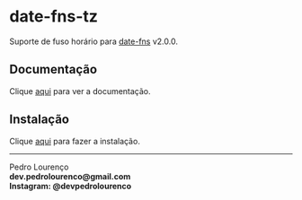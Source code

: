 # date-fns-tz

Suporte de fuso horário para [date-fns](date-fns.md) v2.0.0.

## Documentação

Clique [aqui](https://github.com/marnusw/date-fns-tz) para ver a documentação.

## Instalação

Clique [aqui](https://www.npmjs.com/package/date-fns-tz) para fazer a instalação.

<hr>
<stong>Pedro Lourenço</strong><br>
<Strong>dev.pedrolourenco@gmail.com</strong><br>
<Strong>Instagram: @devpedrolourenco</strong>